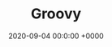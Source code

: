 ---
title: Groovy
date: 2020-09-04 00:0:00 +0000
thumbnail: "/upload/Groovy.jpg"
year: 2020
categories:
- Graphic

---